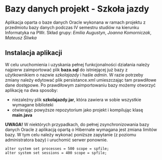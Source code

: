 # Bazy danych projekt - Szkoła jazdy

Aplikacja oparta o baze danych Oracle wykonana w ramach projektu z przedmiotu bazy danych podczas IV semestru studiów na kierunku Informatyka na PWr. 
Skład grupy: *Emilia Augustyn*, *Joanna Komorniczak*, *Mateusz Śliwka*

## Instalacja aplikacji

W celu uruchomienia i uzyskania pełnej funkcjonalności działania należy najpierw zaimportować plik **baza.sql** do istniejącej już bazy z użytkownikiem o nazwie *szkolajazdy* i haśle *admin*. W razie potrzeby zmiany należy edytować plik persistance.xml umieszczając tam prawdiłowe dane dostępowe. Po prawdiłowym zaimportowaniu bazy możemy otworzyć aplikację na dwa sposoby:
* niezależny plik **szkolajazdy.jar**, która zawiera w sobie wszystkie wymagane biblioteki
* otwierając powyższe repozytorium jako projekt i kompilując klasę **main.java**

**UWAGA!** W niektórych przypadkach, do pełnej zsynchronizowania bazy danych Oracle z aplikacją opartą o Hibernate wymagana jest zmiana limitów bazy. W tym celu należy wykonać poniższe zapytanie (z poziomu administratora bazy) i uruchomić serwer ponownie.
```
alter system set processes = 500 scope = spfile;
alter system set sessions = 400 scope = spfile;
```